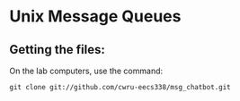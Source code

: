 Unix Message Queues
===================

Getting the files:
------------------

On the lab computers, use the command:
<pre><code>git clone git://github.com/cwru-eecs338/msg_chatbot.git</code></pre>
